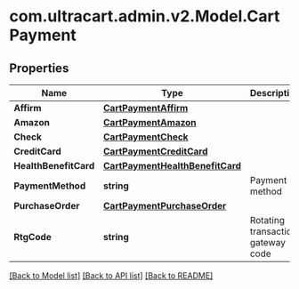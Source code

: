 
# com.ultracart.admin.v2.Model.CartPayment

## Properties

Name | Type | Description | Notes
------------ | ------------- | ------------- | -------------
**Affirm** | [**CartPaymentAffirm**](CartPaymentAffirm.md) |  | [optional] 
**Amazon** | [**CartPaymentAmazon**](CartPaymentAmazon.md) |  | [optional] 
**Check** | [**CartPaymentCheck**](CartPaymentCheck.md) |  | [optional] 
**CreditCard** | [**CartPaymentCreditCard**](CartPaymentCreditCard.md) |  | [optional] 
**HealthBenefitCard** | [**CartPaymentHealthBenefitCard**](CartPaymentHealthBenefitCard.md) |  | [optional] 
**PaymentMethod** | **string** | Payment method | [optional] 
**PurchaseOrder** | [**CartPaymentPurchaseOrder**](CartPaymentPurchaseOrder.md) |  | [optional] 
**RtgCode** | **string** | Rotating transaction gateway code | [optional] 

[[Back to Model list]](../README.md#documentation-for-models)
[[Back to API list]](../README.md#documentation-for-api-endpoints)
[[Back to README]](../README.md)

